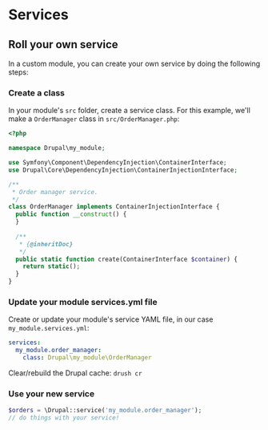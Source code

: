 # Services

## Roll your own service

In a custom module, you can create your own service by doing the following steps:

### Create a class

In your module's `src` folder, create a service class. For this example, we'll make a `OrderManager` class in `src/OrderManager.php`:

```php
<?php

namespace Drupal\my_module;

use Symfony\Component\DependencyInjection\ContainerInterface;
use Drupal\Core\DependencyInjection\ContainerInjectionInterface;

/**
 * Order manager service.
 */
class OrderManager implements ContainerInjectionInterface {
  public function __construct() {
  }
  
  /**
   * {@inheritDoc}
   */
  public static function create(ContainerInterface $container) {
    return static();
  }
}
```

### Update your module services.yml file

Create or update your module's service YAML file, in our case `my_module.services.yml`:

```yaml
services:
  my_module.order_manager:
    class: Drupal\my_module\OrderManager
```

Clear/rebuild the Drupal cache: `drush cr`

### Use your new service

```php
$orders = \Drupal::service('my_module.order_manager');
// do things with your service!
```
